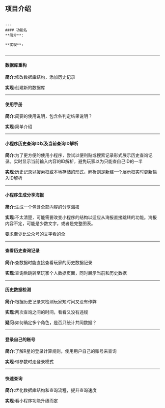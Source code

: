 ## 项目介绍
```

---
#### 功能名
**简介**:

**实现**:


```


---
#### 数据库重构
**简介**:修改数据库结构，添加历史记录

**实现**:创建新的数据库

---
#### 使用手册
**简介**:简要的使用说明，包含各判定结果说明？

**实现**:简单介绍



---

#### 小程序历史查询ID以及当前查询ID解析
**简介**:为了更方便的使用小程序，尝试以便利贴或搜索记录形式展示历史查询记录。实时显示当前输入内容的ID解析，避免玩家以为只能查自己ID的一半

**实现**:历史记录以搜索框或本地存储的形式，解析则是新建一个展示框实时更新输入ID解析

---

#### 小程序生成分享海报
**简介**:生成一个包含全部内容的分享海报

**实现**:不太清楚，可能需要改变小程序的结构以适应从海报直接跳转的功能。海报内容不定，可能是少数文字，或者是完整图表。

要求至少比公众号的文字看的全

---

#### 查看历史查询记录
**简介**:查数据时能直接查看玩家的历史数据记录

**实现**:查询后跳转至玩家个人数据页面，同时展示当前和历史数据

---

#### 历史数据检测
**简介**:根据历史记录来检测玩家短时间又没有作弊

**实现**:两次查询之间的时间，看看又没有违规

**疑问**:如何确定多个角色，是否只统计共同数据？

---

#### 登录自己的账号
**简介**:了解R星的登录计算规则，使用用户自己的账号来查询

**实现**:带参数时走登录模式

---
#### 快速查询
**简介**:优化数据库结构和查询流程，提升查询速度

**实现**:看小程序功能升级而定


